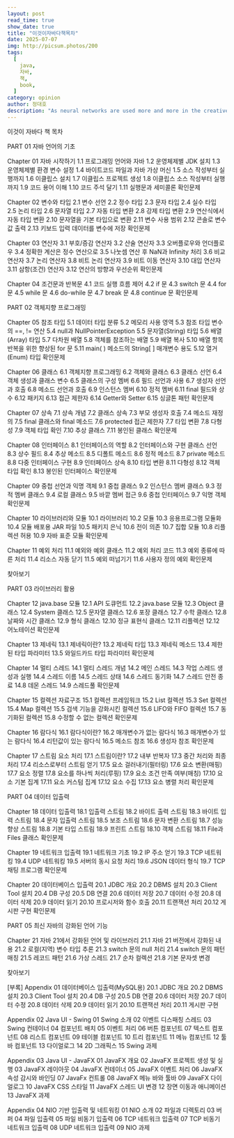 ```yaml
---
layout: post
read_time: true
show_date: true
title: "이것이자바다책목차"
date: 2025-07-07
img: http://picsum.photos/200
tags:
  [
    java,
    자바,
    책,
    book,
  ]
category: opinion
author: 정대호
description: "As neural networks are used more and more in the creative process, text, images and even music are now created by AI, but who owns the copyright for those works?"
---
```


이것이 자바다 책 목차

PART 01 자바 언어의 기초

Chapter 01 자바 시작하기
1.1 프로그래밍 언어와 자바
1.2 운영체제별 JDK 설치
1.3 운영체제별 환경 변수 설정
1.4 바이트코드 파일과 자바 가상 머신
1.5 소스 작성부터 실행까지
1.6 이클립스 설치
1.7 이클립스 프로젝트 생성
1.8 이클립스 소스 작성부터 실행까지
1.9 코드 용어 이해
1.10 코드 주석 달기
1.11 실행문과 세미콜론
확인문제

Chapter 02 변수와 타입
2.1 변수 선언
2.2 정수 타입
2.3 문자 타입
2.4 실수 타입
2.5 논리 타입
2.6 문자열 타입
2.7 자동 타입 변환
2.8 강제 타입 변환
2.9 연산식에서 자동 타입 변환
2.10 문자열을 기본 타입으로 변환
2.11 변수 사용 범위
2.12 콘솔로 변수값 출력
2.13 키보드 입력 데이터를 변수에 저장
확인문제

Chapter 03 연산자
3.1 부호/증감 연산자
3.2 산술 연산자
3.3 오버플로우와 언더플로우
3.4 정확한 계산은 정수 연산으로
3.5 나눗셈 연산 후 NaN과 Infinity 처리
3.6 비교 연산자
3.7 논리 연산자
3.8 비트 논리 연산자
3.9 비트 이동 연산자
3.10 대입 연산자
3.11 삼항(조건) 연산자
3.12 연산의 방향과 우선순위
확인문제

Chapter 04 조건문과 반복문
4.1 코드 실행 흐름 제어
4.2 if 문
4.3 switch 문
4.4 for 문
4.5 while 문
4.6 do-while 문
4.7 break 문
4.8 continue 문
확인문제

PART 02 객체지향 프로그래밍

Chapter 05 참조 타입
5.1 데이터 타입 분류
5.2 메모리 사용 영역
5.3 참조 타입 변수의 ==, != 연산
5.4 null과 NullPointerException
5.5 문자열(String) 타입
5.6 배열(Array) 타입
5.7 다차원 배열
5.8 객체를 참조하는 배열
5.9 배열 복사
5.10 배열 항목 반복을 위한 향상된 for 문
5.11 main( ) 메소드의 String[ ] 매개변수 용도
5.12 열거(Enum) 타입
확인문제

Chapter 06 클래스
6.1 객체지향 프로그래밍
6.2 객체와 클래스
6.3 클래스 선언
6.4 객체 생성과 클래스 변수
6.5 클래스의 구성 멤버
6.6 필드 선언과 사용
6.7 생성자 선언과 호출
6.8 메소드 선언과 호출
6.9 인스턴스 멤버
6.10 정적 멤버
6.11 final 필드와 상수
6.12 패키지
6.13 접근 제한자
6.14 Getter와 Setter
6.15 싱글톤 패턴
확인문제

Chapter 07 상속
7.1 상속 개념
7.2 클래스 상속
7.3 부모 생성자 호출
7.4 메소드 재정의
7.5 final 클래스와 final 메소드
7.6 protected 접근 제한자
7.7 타입 변환
7.8 다형성
7.9 객체 타입 확인
7.10 추상 클래스
7.11 봉인된 클래스
확인문제

Chapter 08 인터페이스
8.1 인터페이스의 역할
8.2 인터페이스와 구현 클래스 선언
8.3 상수 필드
8.4 추상 메소드
8.5 디폴트 메소드
8.6 정적 메소드
8.7 private 메소드
8.8 다중 인터페이스 구현
8.9 인터페이스 상속
8.10 타입 변환
8.11 다형성
8.12 객체 타입 확인
8.13 봉인된 인터페이스
확인문제

Chapter 09 중첩 선언과 익명 객체
9.1 중첩 클래스
9.2 인스턴스 멤버 클래스
9.3 정적 멤버 클래스
9.4 로컬 클래스
9.5 바깥 멤버 접근
9.6 중첩 인터페이스
9.7 익명 객체
확인문제

Chapter 10 라이브러리와 모듈
10.1 라이브러리
10.2 모듈
10.3 응용프로그램 모듈화
10.4 모듈 배포용 JAR 파일
10.5 패키지 은닉
10.6 전이 의존
10.7 집합 모듈
10.8 리플렉션 허용
10.9 자바 표준 모듈
확인문제

Chapter 11 예외 처리
11.1 예외와 예외 클래스
11.2 예외 처리 코드
11.3 예외 종류에 따른 처리
11.4 리소스 자동 닫기
11.5 예외 떠넘기기
11.6 사용자 정의 예외
확인문제

찾아보기

PART 03 라이브러리 활용

Chapter 12 java.base 모듈
12.1 API 도큐먼트
12.2 java.base 모듈
12.3 Object 클래스
12.4 System 클래스
12.5 문자열 클래스
12.6 포장 클래스
12.7 수학 클래스
12.8 날짜와 시간 클래스
12.9 형식 클래스
12.10 정규 표현식 클래스
12.11 리플렉션
12.12 어노테이션
확인문제

Chapter 13 제네릭
13.1 제네릭이란?
13.2 제네릭 타입
13.3 제네릭 메소드
13.4 제한된 타입 파라미터
13.5 와일드카드 타입 파라미터
확인문제

Chapter 14 멀티 스레드
14.1 멀티 스레드 개념
14.2 메인 스레드
14.3 작업 스레드 생성과 실행
14.4 스레드 이름
14.5 스레드 상태
14.6 스레드 동기화
14.7 스레드 안전 종료
14.8 데몬 스레드
14.9 스레드풀
확인문제

Chapter 15 컬렉션 자료구조
15.1 컬렉션 프레임워크
15.2 List 컬렉션
15.3 Set 컬렉션
15.4 Map 컬렉션
15.5 검색 기능을 강화시킨 컬렉션
15.6 LIFO와 FIFO 컬렉션
15.7 동기화된 컬렉션
15.8 수정할 수 없는 컬렉션
확인문제

Chapter 16 람다식
16.1 람다식이란?
16.2 매개변수가 없는 람다식
16.3 매개변수가 있는 람다식
16.4 리턴값이 있는 람다식
16.5 메소드 참조
16.6 생성자 참조
확인문제

Chapter 17 스트림 요소 처리
17.1 스트림이란?
17.2 내부 반복자
17.3 중간 처리와 최종 처리
17.4 리소스로부터 스트림 얻기
17.5 요소 걸러내기(필터링)
17.6 요소 변환(매핑)
17.7 요소 정렬
17.8 요소를 하나씩 처리(루핑)
17.9 요소 조건 만족 여부(매칭)
17.10 요소 기본 집계
17.11 요소 커스텀 집계
17.12 요소 수집
17.13 요소 병렬 처리
확인문제

PART 04 데이터 입출력

Chapter 18 데이터 입출력
18.1 입출력 스트림
18.2 바이트 출력 스트림
18.3 바이트 입력 스트림
18.4 문자 입출력 스트림
18.5 보조 스트림
18.6 문자 변환 스트림
18.7 성능 향상 스트림
18.8 기본 타입 스트림
18.9 프린트 스트림
18.10 객체 스트림
18.11 File과 Files 클래스
확인문제

Chapter 19 네트워크 입출력
19.1 네트워크 기초
19.2 IP 주소 얻기
19.3 TCP 네트워킹
19.4 UDP 네트워킹
19.5 서버의 동시 요청 처리
19.6 JSON 데이터 형식
19.7 TCP 채팅 프로그램
확인문제

Chapter 20 데이터베이스 입출력
20.1 JDBC 개요
20.2 DBMS 설치
20.3 Client Tool 설치
20.4 DB 구성
20.5 DB 연결
20.6 데이터 저장
20.7 데이터 수정
20.8 데이터 삭제
20.9 데이터 읽기
20.10 프로시저와 함수 호출
20.11 트랜잭션 처리
20.12 게시판 구현
확인문제

PART 05 최신 자바의 강화된 언어 기능

Chapter 21 자바 21에서 강화된 언어 및 라이브러리
21.1 자바 21 버전에서 강화된 내용
21.2 로컬(지역) 변수 타입 추론
21.3 switch 문의 null 처리
21.4 switch 문의 패턴 매칭
21.5 레코드 패턴
21.6 가상 스레드
21.7 순차 컬렉션
21.8 기본 문자셋 변경

찾아보기

[부록]
Appendix 01 데이터베이스 입출력(MySQL용)
20.1 JDBC 개요
20.2 DBMS 설치
20.3 Client Tool 설치
20.4 DB 구성
20.5 DB 연결
20.6 데이터 저장
20.7 데이터 수정
20.8 데이터 삭제
20.9 데이터 읽기
20.10 트랜잭션 처리
20.11 게시판 구현

Appendix 02 Java UI - Swing
01 Swing 소개
02 이벤트 디스패칭 스레드
03 Swing 컨테이너
04 컴포넌트 배치
05 이벤트 처리
06 버튼 컴포넌트
07 텍스트 컴포넌트
08 리스트 컴포넌트
09 테이블 컴포넌트
10 트리 컴포넌트
11 메뉴 컴포넌트
12 툴바 컴포넌트
13 다이얼로그
14 2D 그래픽스
15 Swing 과제

Appendix 03 Java UI - JavaFX
01 JavaFX 개요
02 JavaFX 프로젝트 생성 및 실행
03 JavaFX 레이아웃
04 JavaFX 컨테이너
05 JavaFX 이벤트 처리
06 JavaFX 속성 감시와 바인딩
07 JavaFx 컨트롤
08 JavaFX 메뉴 바와 툴바
09 JavaFX 다이얼로그
10 JavaFX CSS 스타일
11 JavaFX 스레드 UI 변경
12 장면 이동과 애니메이션
13 JavaFX 과제

Appendix 04 NIO 기반 입출력 및 네트워킹
01 NIO 소개
02 파일과 디렉토리
03 버퍼
04 파일 입출력
05 파일 비동기 입출력
06 TCP 네트워크 입출력
07 TCP 비동기 네트워크 입출력
08 UDP 네트워크 입출력
09 NIO 과제
